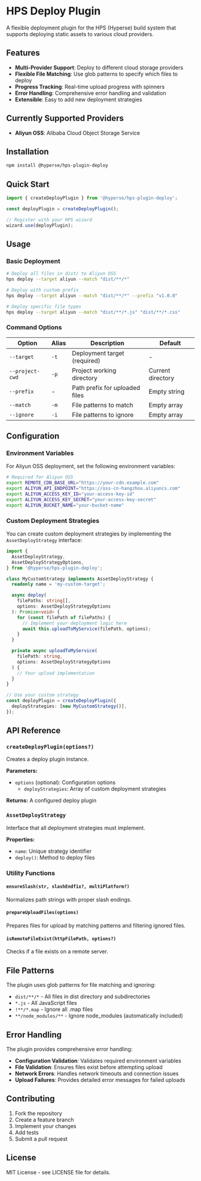 # HPS Deploy Plugin

A flexible deployment plugin for the HPS (Hyperse) build system that supports deploying static assets to various cloud providers.

## Features

- **Multi-Provider Support**: Deploy to different cloud storage providers
- **Flexible File Matching**: Use glob patterns to specify which files to deploy
- **Progress Tracking**: Real-time upload progress with spinners
- **Error Handling**: Comprehensive error handling and validation
- **Extensible**: Easy to add new deployment strategies

## Currently Supported Providers

- **Aliyun OSS**: Alibaba Cloud Object Storage Service

## Installation

```bash
npm install @hyperse/hps-plugin-deploy
```

## Quick Start

```typescript
import { createDeployPlugin } from '@hyperse/hps-plugin-deploy';

const deployPlugin = createDeployPlugin();

// Register with your HPS wizard
wizard.use(deployPlugin);
```

## Usage

### Basic Deployment

```bash
# Deploy all files in dist/ to Aliyun OSS
hps deploy --target aliyun --match "dist/**/*"

# Deploy with custom prefix
hps deploy --target aliyun --match "dist/**/*" --prefix "v1.0.0"

# Deploy specific file types
hps deploy --target aliyun --match "dist/**/*.js" "dist/**/*.css"
```

### Command Options

| Option          | Alias | Description                    | Default           |
| --------------- | ----- | ------------------------------ | ----------------- |
| `--target`      | `-t`  | Deployment target (required)   | -                 |
| `--project-cwd` | `-p`  | Project working directory      | Current directory |
| `--prefix`      | -     | Path prefix for uploaded files | Empty string      |
| `--match`       | `-m`  | File patterns to match         | Empty array       |
| `--ignore`      | `-i`  | File patterns to ignore        | Empty array       |

## Configuration

### Environment Variables

For Aliyun OSS deployment, set the following environment variables:

```bash
# Required for Aliyun OSS
export REMOTE_CDN_BASE_URL="https://your-cdn.example.com"
export ALIYUN_API_ENDPOINT="https://oss-cn-hangzhou.aliyuncs.com"
export ALIYUN_ACCESS_KEY_ID="your-access-key-id"
export ALIYUN_ACCESS_KEY_SECRET="your-access-key-secret"
export ALIYUN_BUCKET_NAME="your-bucket-name"
```

### Custom Deployment Strategies

You can create custom deployment strategies by implementing the `AssetDeployStrategy` interface:

```typescript
import {
  AssetDeployStrategy,
  AssetDeployStrategyOptions,
} from '@hyperse/hps-plugin-deploy';

class MyCustomStrategy implements AssetDeployStrategy {
  readonly name = 'my-custom-target';

  async deploy(
    filePaths: string[],
    options: AssetDeployStrategyOptions
  ): Promise<void> {
    for (const filePath of filePaths) {
      // Implement your deployment logic here
      await this.uploadToMyService(filePath, options);
    }
  }

  private async uploadToMyService(
    filePath: string,
    options: AssetDeployStrategyOptions
  ) {
    // Your upload implementation
  }
}

// Use your custom strategy
const deployPlugin = createDeployPlugin({
  deployStrategies: [new MyCustomStrategy()],
});
```

## API Reference

### `createDeployPlugin(options?)`

Creates a deploy plugin instance.

**Parameters:**

- `options` (optional): Configuration options
  - `deployStrategies`: Array of custom deployment strategies

**Returns:** A configured deploy plugin

### `AssetDeployStrategy`

Interface that all deployment strategies must implement.

**Properties:**

- `name`: Unique strategy identifier
- `deploy()`: Method to deploy files

### Utility Functions

#### `ensureSlash(str, slashEndfix?, multiPlatform?)`

Normalizes path strings with proper slash endings.

#### `prepareUploadFiles(options)`

Prepares files for upload by matching patterns and filtering ignored files.

#### `isRemoteFileExist(httpFilePath, options?)`

Checks if a file exists on a remote server.

## File Patterns

The plugin uses glob patterns for file matching and ignoring:

- `dist/**/*` - All files in dist directory and subdirectories
- `*.js` - All JavaScript files
- `!**/*.map` - Ignore all .map files
- `**/node_modules/**` - Ignore node_modules (automatically included)

## Error Handling

The plugin provides comprehensive error handling:

- **Configuration Validation**: Validates required environment variables
- **File Validation**: Ensures files exist before attempting upload
- **Network Errors**: Handles network timeouts and connection issues
- **Upload Failures**: Provides detailed error messages for failed uploads

## Contributing

1. Fork the repository
2. Create a feature branch
3. Implement your changes
4. Add tests
5. Submit a pull request

## License

MIT License - see LICENSE file for details.

